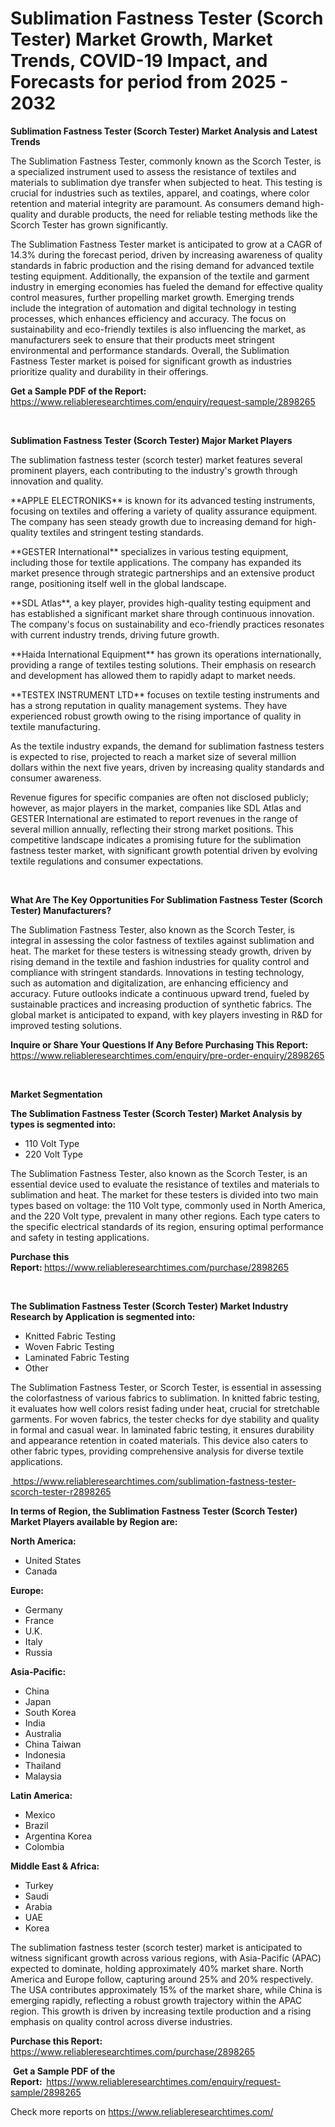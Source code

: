 <p><h1>Sublimation Fastness Tester (Scorch Tester) Market Growth, Market Trends, COVID-19 Impact, and Forecasts for period from 2025 - 2032</h1></p><p><strong>Sublimation Fastness Tester (Scorch Tester) Market Analysis and Latest Trends</strong></p>
<p><p>The Sublimation Fastness Tester, commonly known as the Scorch Tester, is a specialized instrument used to assess the resistance of textiles and materials to sublimation dye transfer when subjected to heat. This testing is crucial for industries such as textiles, apparel, and coatings, where color retention and material integrity are paramount. As consumers demand high-quality and durable products, the need for reliable testing methods like the Scorch Tester has grown significantly.</p><p>The Sublimation Fastness Tester market is anticipated to grow at a CAGR of 14.3% during the forecast period, driven by increasing awareness of quality standards in fabric production and the rising demand for advanced textile testing equipment. Additionally, the expansion of the textile and garment industry in emerging economies has fueled the demand for effective quality control measures, further propelling market growth. Emerging trends include the integration of automation and digital technology in testing processes, which enhances efficiency and accuracy. The focus on sustainability and eco-friendly textiles is also influencing the market, as manufacturers seek to ensure that their products meet stringent environmental and performance standards. Overall, the Sublimation Fastness Tester market is poised for significant growth as industries prioritize quality and durability in their offerings.</p></p>
<p><strong>Get a Sample PDF of the Report:&nbsp;</strong> <a href="https://www.reliableresearchtimes.com/enquiry/request-sample/2898265?utm_campaign=3034&utm_medium=2&utm_source=Github&utm_content=ia&utm_term=15032025&utm_id=sublimation-fastness-tester-scorch-tester">https://www.reliableresearchtimes.com/enquiry/request-sample/2898265</a></p>
<p>&nbsp;</p>
<p><strong>Sublimation Fastness Tester (Scorch Tester) Major Market Players</strong></p>
<p><p>The sublimation fastness tester (scorch tester) market features several prominent players, each contributing to the industry's growth through innovation and quality. </p><p>**APPLE ELECTRONIKS** is known for its advanced testing instruments, focusing on textiles and offering a variety of quality assurance equipment. The company has seen steady growth due to increasing demand for high-quality textiles and stringent testing standards.</p><p>**GESTER International** specializes in various testing equipment, including those for textile applications. The company has expanded its market presence through strategic partnerships and an extensive product range, positioning itself well in the global landscape. </p><p>**SDL Atlas**, a key player, provides high-quality testing equipment and has established a significant market share through continuous innovation. The company's focus on sustainability and eco-friendly practices resonates with current industry trends, driving future growth.</p><p>**Haida International Equipment** has grown its operations internationally, providing a range of textiles testing solutions. Their emphasis on research and development has allowed them to rapidly adapt to market needs. </p><p>**TESTEX INSTRUMENT LTD** focuses on textile testing instruments and has a strong reputation in quality management systems. They have experienced robust growth owing to the rising importance of quality in textile manufacturing.</p><p>As the textile industry expands, the demand for sublimation fastness testers is expected to rise, projected to reach a market size of several million dollars within the next five years, driven by increasing quality standards and consumer awareness.</p><p>Revenue figures for specific companies are often not disclosed publicly; however, as major players in the market, companies like SDL Atlas and GESTER International are estimated to report revenues in the range of several million annually, reflecting their strong market positions. This competitive landscape indicates a promising future for the sublimation fastness tester market, with significant growth potential driven by evolving textile regulations and consumer expectations.</p></p>
<p>&nbsp;</p>
<p><strong>What Are The Key Opportunities For Sublimation Fastness Tester (Scorch Tester) Manufacturers?</strong></p>
<p><p>The Sublimation Fastness Tester, also known as the Scorch Tester, is integral in assessing the color fastness of textiles against sublimation and heat. The market for these testers is witnessing steady growth, driven by rising demand in the textile and fashion industries for quality control and compliance with stringent standards. Innovations in testing technology, such as automation and digitalization, are enhancing efficiency and accuracy. Future outlooks indicate a continuous upward trend, fueled by sustainable practices and increasing production of synthetic fabrics. The global market is anticipated to expand, with key players investing in R&D for improved testing solutions.</p></p>
<p><strong>Inquire or Share Your Questions If Any Before Purchasing This Report:</strong> <a href="https://www.reliableresearchtimes.com/enquiry/pre-order-enquiry/2898265?utm_campaign=3034&utm_medium=2&utm_source=Github&utm_content=ia&utm_term=15032025&utm_id=sublimation-fastness-tester-scorch-tester">https://www.reliableresearchtimes.com/enquiry/pre-order-enquiry/2898265</a></p>
<p>&nbsp;</p>
<p><strong>Market Segmentation</strong></p>
<p><strong>The Sublimation Fastness Tester (Scorch Tester) Market Analysis by types is segmented into:</strong></p>
<p><ul><li>110 Volt Type</li><li>220 Volt Type</li></ul></p>
<p><p>The Sublimation Fastness Tester, also known as the Scorch Tester, is an essential device used to evaluate the resistance of textiles and materials to sublimation and heat. The market for these testers is divided into two main types based on voltage: the 110 Volt type, commonly used in North America, and the 220 Volt type, prevalent in many other regions. Each type caters to the specific electrical standards of its region, ensuring optimal performance and safety in testing applications.</p></p>
<p><strong>Purchase this Report:&nbsp;</strong><a href="https://www.reliableresearchtimes.com/purchase/2898265?utm_campaign=3034&utm_medium=2&utm_source=Github&utm_content=ia&utm_term=15032025&utm_id=sublimation-fastness-tester-scorch-tester">https://www.reliableresearchtimes.com/purchase/2898265</a></p>
<p>&nbsp;</p>
<p><strong>The Sublimation Fastness Tester (Scorch Tester) Market Industry Research by Application is segmented into:</strong></p>
<p><ul><li>Knitted Fabric Testing</li><li>Woven Fabric Testing</li><li>Laminated Fabric Testing</li><li>Other</li></ul></p>
<p><p>The Sublimation Fastness Tester, or Scorch Tester, is essential in assessing the colorfastness of various fabrics to sublimation. In knitted fabric testing, it evaluates how well colors resist fading under heat, crucial for stretchable garments. For woven fabrics, the tester checks for dye stability and quality in formal and casual wear. In laminated fabric testing, it ensures durability and appearance retention in coated materials. This device also caters to other fabric types, providing comprehensive analysis for diverse textile applications.</p></p>
<p><a href="https://www.reliableresearchtimes.com/sublimation-fastness-tester-scorch-tester-r2898265?utm_campaign=3034&utm_medium=2&utm_source=Github&utm_content=ia&utm_term=15032025&utm_id=sublimation-fastness-tester-scorch-tester">&nbsp;https://www.reliableresearchtimes.com/sublimation-fastness-tester-scorch-tester-r2898265</a></p>
<p><strong>In terms of Region, the Sublimation Fastness Tester (Scorch Tester) Market Players available by Region are:</strong></p>
<p>
    <p> <strong> North America: </strong>
        <ul>
            <li>United States</li>
            <li>Canada</li>
        </ul>
        </p> 
    <p> <strong> Europe: </strong>
        <ul>
            <li>Germany</li>
            <li>France</li>
            <li>U.K.</li>
            <li>Italy</li>
            <li>Russia</li>
        </ul>
        </p> 
    <p> <strong> Asia-Pacific: </strong>
        <ul>
            <li>China</li>
            <li>Japan</li>
            <li>South Korea</li>
            <li>India</li>
            <li>Australia</li>
            <li>China Taiwan</li>
            <li>Indonesia</li>
            <li>Thailand</li>
            <li>Malaysia</li>
        </ul>
        </p> 
    <p> <strong> Latin America: </strong>
        <ul>
            <li>Mexico</li>
            <li>Brazil</li>
            <li>Argentina Korea</li>
            <li>Colombia</li>
        </ul>
        </p> 
    <p> <strong> Middle East & Africa: </strong>
        <ul>
            <li>Turkey</li>
            <li>Saudi</li>
            <li>Arabia</li>
            <li>UAE</li>
            <li>Korea</li>
        </ul>
    </p>
    </p>
<p><p>The sublimation fastness tester (scorch tester) market is anticipated to witness significant growth across various regions, with Asia-Pacific (APAC) expected to dominate, holding approximately 40% market share. North America and Europe follow, capturing around 25% and 20% respectively. The USA contributes approximately 15% of the market share, while China is emerging rapidly, reflecting a robust growth trajectory within the APAC region. This growth is driven by increasing textile production and a rising emphasis on quality control across diverse industries.</p></p>
<p><strong>Purchase this Report: </strong><a href="https://www.reliableresearchtimes.com/purchase/2898265?utm_campaign=3034&utm_medium=2&utm_source=Github&utm_content=ia&utm_term=15032025&utm_id=sublimation-fastness-tester-scorch-tester">https://www.reliableresearchtimes.com/purchase/2898265</a></p>
<p>&nbsp;<strong>Get a Sample PDF of the Report:&nbsp;&nbsp;</strong><a href="https://www.reliableresearchtimes.com/enquiry/request-sample/2898265?utm_campaign=3034&utm_medium=2&utm_source=Github&utm_content=ia&utm_term=15032025&utm_id=sublimation-fastness-tester-scorch-tester">https://www.reliableresearchtimes.com/enquiry/request-sample/2898265</a></p>
<p><strong></strong></p>
<p>Check more reports on <a href="https://www.reliableresearchtimes.com/?utm_campaign=3034&utm_medium=2&utm_source=Github&utm_content=ia&utm_term=15032025&utm_id=sublimation-fastness-tester-scorch-tester">https://www.reliableresearchtimes.com/</a></p>